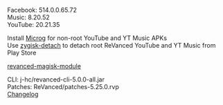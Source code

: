 Facebook: 514.0.0.65.72  
Music: 8.20.52  
YouTube: 20.21.35  

Install [Microg](https://github.com/ReVanced/GmsCore/releases) for non-root YouTube and YT Music APKs  
Use [zygisk-detach](https://github.com/j-hc/zygisk-detach) to detach root ReVanced YouTube and YT Music from Play Store  

[revanced-magisk-module](https://github.com/j-hc/revanced-magisk-module)
  
CLI: j-hc/revanced-cli-5.0.0-all.jar  
Patches: ReVanced/patches-5.25.0.rvp  
[Changelog](https://github.com/ReVanced/revanced-patches/releases/tag/v5.25.0)  
